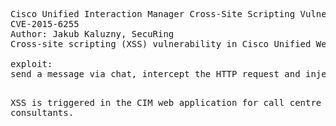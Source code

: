<pre>Cisco Unified Interaction Manager Cross-Site Scripting Vulnerability
CVE-2015-6255
Author: Jakub Kaluzny, SecuRing
Cross-site scripting (XSS) vulnerability in Cisco Unified Web and E-Mail Interaction Manager 9.0(2) allows remote attackers to inject arbitrary web script or HTML via a crafted chat message, aka Bug ID CSCuo89051.

exploit:
send a message via chat, intercept the HTTP request and inject JS code "hi!<script>alert(document.cookie);</script>"
XSS is triggered in the CIM web application for call centre consultants.
</pre>
